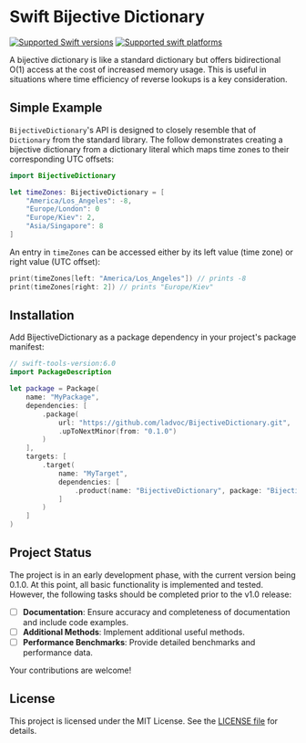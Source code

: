 # Swift Bijective Dictionary

[![Supported Swift versions](https://img.shields.io/endpoint?url=https%3A%2F%2Fswiftpackageindex.com%2Fapi%2Fpackages%2Fladvoc%2FBijectiveDictionary%2Fbadge%3Ftype%3Dswift-versions)](https://swiftpackageindex.com/ladvoc/BijectiveDictionary)
[![Supported swift platforms](https://img.shields.io/endpoint?url=https%3A%2F%2Fswiftpackageindex.com%2Fapi%2Fpackages%2Fladvoc%2FBijectiveDictionary%2Fbadge%3Ftype%3Dplatforms)](https://swiftpackageindex.com/ladvoc/BijectiveDictionary)

A bijective dictionary is like a standard dictionary but offers bidirectional O(1) access
at the cost of increased memory usage. This is useful in situations where time efficiency of reverse lookups is a key consideration.

## Simple Example

`BijectiveDictionary`'s API is designed to closely resemble that of `Dictionary` from the standard library. The follow demonstrates creating a bijective dictionary from a dictionary literal which maps time zones to their corresponding UTC offsets:

```swift
import BijectiveDictionary

let timeZones: BijectiveDictionary = [
    "America/Los_Angeles": -8,
    "Europe/London": 0
    "Europe/Kiev": 2,
    "Asia/Singapore": 8
]
```

An entry in `timeZones` can be accessed either by its left value (time zone) or right value (UTC offset):

```swift
print(timeZones[left: "America/Los_Angeles"]) // prints -8
print(timeZones[right: 2]) // prints "Europe/Kiev"
```

## Installation

Add BijectiveDictionary as a package dependency in your project's package manifest:

```swift
// swift-tools-version:6.0
import PackageDescription

let package = Package(
    name: "MyPackage",
    dependencies: [
        .package(
            url: "https://github.com/ladvoc/BijectiveDictionary.git",
            .upToNextMinor(from: "0.1.0")
        )
    ],
    targets: [
        .target(
            name: "MyTarget",
            dependencies: [
                .product(name: "BijectiveDictionary", package: "BijectiveDictionary")
            ]
        )
    ]
)
```

## Project Status

The project is in an early development phase, with the current version being 0.1.0. At this point, all basic functionality is implemented and tested. However, the following tasks should be completed prior to the v1.0 release:

- [ ] **Documentation**: Ensure accuracy and completeness of documentation and include code examples.
- [ ] **Additional Methods**: Implement additional useful methods.
- [ ] **Performance Benchmarks**: Provide detailed benchmarks and performance data.

Your contributions are welcome!

## License

This project is licensed under the MIT License. See the [LICENSE file](/LICENSE) for details.
